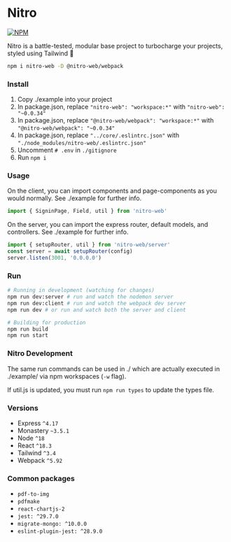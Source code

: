 # Nitro

[![NPM](https://img.shields.io/npm/v/nitro-web.svg)](https://www.npmjs.com/package/nitro-web)

Nitro is a battle-tested, modular base project to turbocharge your projects, styled using Tailwind 🚀

```bash
npm i nitro-web -D @nitro-web/webpack
```

### Install

1. Copy ./example into your project
2. In package.json, replace `"nitro-web": "workspace:*"` with `"nitro-web": "~0.0.34"`
3. In package.json, replace `"@nitro-web/webpack": "workspace:*"` with `"@nitro-web/webpack": "~0.0.34"`
4. In package.json, replace `"../core/.eslintrc.json"` with `"./node_modules/nitro-web/.eslintrc.json"`
5. Uncomment `# .env` in `./gitignore`  
5. Run `npm i`

### Usage

On the client, you can import components and page-components as you would normally. See ./example for further info.

```javascript
import { SigninPage, Field, util } from 'nitro-web'
```

On the server, you can import the express router, default models, and controllers. See ./example for further info.

```javascript
import { setupRouter, util } from 'nitro-web/server'
const server = await setupRouter(config)
server.listen(3001, '0.0.0.0')
```

### Run

```bash
# Running in development (watching for changes)
npm run dev:server # run and watch the nodemon server
npm run dev:client # run and watch the webpack dev server
npm run dev # or run and watch both the server and client

# Building for production
npm run build
npm run start
```

### Nitro Development

The same run commands can be used in ./ which are actually executed in ./example/ via npm workspaces (`-w` flag).

If util.js is updated, you must run `npm run types` to update the types file.

### Versions

- Express `^4.17`
- Monastery `~3.5.1`
- Node `^18`
- React `^18.3`
- Tailwind `^3.4`
- Webpack `^5.92`

### Common packages

- `pdf-to-img`
- `pdfmake`
- `react-chartjs-2`
- `jest: ^29.7.0`
- `migrate-mongo: ^10.0.0`
- `eslint-plugin-jest: ^28.9.0`
